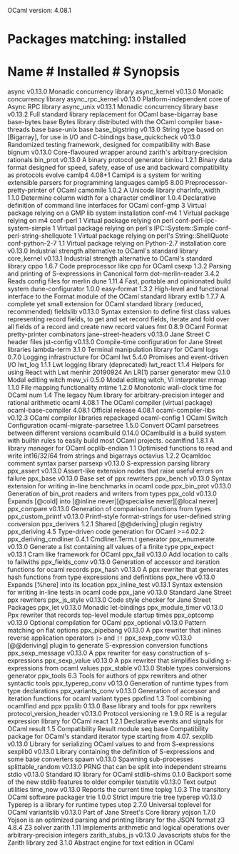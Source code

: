 OCaml version: 4.08.1

# Packages matching: installed
# Name                      # Installed # Synopsis
async                       v0.13.0     Monadic concurrency library
async_kernel                v0.13.0     Monadic concurrency library
async_rpc_kernel            v0.13.0     Platform-independent core of Async RPC library
async_unix                  v0.13.1     Monadic concurrency library
base                        v0.13.2     Full standard library replacement for OCaml
base-bigarray               base
base-bytes                  base        Bytes library distributed with the OCaml compiler
base-threads                base
base-unix                   base
base_bigstring              v0.13.0     String type based on [Bigarray], for use in I/O and C-bindings
base_quickcheck             v0.13.0     Randomized testing framework, designed for compatibility with Base
bignum                      v0.13.0     Core-flavoured wrapper around zarith's arbitrary-precision rationals
bin_prot                    v0.13.0     A binary protocol generator
biniou                      1.2.1       Binary data format designed for speed, safety, ease of use and backward compatibility as protocols evolve
camlp4                      4.08+1      Camlp4 is a system for writing extensible parsers for programming languages
camlp5                      8.00        Preprocessor-pretty-printer of OCaml
camomile                    1.0.2       A Unicode library
charInfo_width              1.1.0       Determine column width for a character
cmdliner                    1.0.4       Declarative definition of command line interfaces for OCaml
conf-gmp                    3           Virtual package relying on a GMP lib system installation
conf-m4                     1           Virtual package relying on m4
conf-perl                   1           Virtual package relying on perl
conf-perl-ipc-system-simple 1           Virtual package relying on perl's IPC::System::Simple
conf-perl-string-shellquote 1           Virtual package relying on perl's String::ShellQuote
conf-python-2-7             1.1         Virtual package relying on Python-2.7 installation
core                        v0.13.0     Industrial strength alternative to OCaml's standard library
core_kernel                 v0.13.1     Industrial strength alternative to OCaml's standard library
cppo                        1.6.7       Code preprocessor like cpp for OCaml
csexp                       1.3.2       Parsing and printing of S-expressions in Canonical form
dot-merlin-reader           3.4.2       Reads config files for merlin
dune                        1.11.4      Fast, portable and opinionated build system
dune-configurator           1.0.0
easy-format                 1.3.2       High-level and functional interface to the Format module of the OCaml standard library
extlib                      1.7.7       A complete yet small extension for OCaml standard library (reduced, recommended)
fieldslib                   v0.13.0     Syntax extension to define first class values representing record fields, to get and set record fields, iterate and fold over all fields of a record and create new record values
fmt                         0.8.9       OCaml Format pretty-printer combinators
jane-street-headers         v0.13.0     Jane Street C header files
jst-config                  v0.13.0     Compile-time configuration for Jane Street libraries
lambda-term                 3.1.0       Terminal manipulation library for OCaml
logs                        0.7.0       Logging infrastructure for OCaml
lwt                         5.4.0       Promises and event-driven I/O
lwt_log                     1.1.1       Lwt logging library (deprecated)
lwt_react                   1.1.4       Helpers for using React with Lwt
menhir                      20190924    An LR(1) parser generator
mew                         0.1.0       Modal editing witch
mew_vi                      0.5.0       Modal editing witch, VI interpreter
mmap                        1.1.0       File mapping functionality
mtime                       1.2.0       Monotonic wall-clock time for OCaml
num                         1.4         The legacy Num library for arbitrary-precision integer and rational arithmetic
ocaml                       4.08.1      The OCaml compiler (virtual package)
ocaml-base-compiler         4.08.1      Official release 4.08.1
ocaml-compiler-libs         v0.12.3     OCaml compiler libraries repackaged
ocaml-config                1           OCaml Switch Configuration
ocaml-migrate-parsetree     1.5.0       Convert OCaml parsetrees between different versions
ocamlbuild                  0.14.0      OCamlbuild is a build system with builtin rules to easily build most OCaml projects.
ocamlfind                   1.8.1       A library manager for OCaml
ocplib-endian               1.1         Optimised functions to read and write int16/32/64 from strings and bigarrays
octavius                    1.2.2       Ocamldoc comment syntax parser
parsexp                     v0.13.0     S-expression parsing library
ppx_assert                  v0.13.0     Assert-like extension nodes that raise useful errors on failure
ppx_base                    v0.13.0     Base set of ppx rewriters
ppx_bench                   v0.13.0     Syntax extension for writing in-line benchmarks in ocaml code
ppx_bin_prot                v0.13.0     Generation of bin_prot readers and writers from types
ppx_cold                    v0.13.0     Expands [@cold] into [@inline never][@specialise never][@local never]
ppx_compare                 v0.13.0     Generation of comparison functions from types
ppx_custom_printf           v0.13.0     Printf-style format-strings for user-defined string conversion
ppx_derivers                1.2.1       Shared [@@deriving] plugin registry
ppx_deriving                4.5         Type-driven code generation for OCaml >=4.02.2
ppx_deriving_cmdliner       0.4.1       Cmdliner.Term.t generator
ppx_enumerate               v0.13.0     Generate a list containing all values of a finite type
ppx_expect                  v0.13.1     Cram like framework for OCaml
ppx_fail                    v0.13.0     Add location to calls to failwiths
ppx_fields_conv             v0.13.0     Generation of accessor and iteration functions for ocaml records
ppx_hash                    v0.13.0     A ppx rewriter that generates hash functions from type expressions and definitions
ppx_here                    v0.13.0     Expands [%here] into its location
ppx_inline_test             v0.13.1     Syntax extension for writing in-line tests in ocaml code
ppx_jane                    v0.13.0     Standard Jane Street ppx rewriters
ppx_js_style                v0.13.0     Code style checker for Jane Street Packages
ppx_let                     v0.13.0     Monadic let-bindings
ppx_module_timer            v0.13.0     Ppx rewriter that records top-level module startup times
ppx_optcomp                 v0.13.0     Optional compilation for OCaml
ppx_optional                v0.13.0     Pattern matching on flat options
ppx_pipebang                v0.13.0     A ppx rewriter that inlines reverse application operators `|>` and `|!`
ppx_sexp_conv               v0.13.0     [@@deriving] plugin to generate S-expression conversion functions
ppx_sexp_message            v0.13.0     A ppx rewriter for easy construction of s-expressions
ppx_sexp_value              v0.13.0     A ppx rewriter that simplifies building s-expressions from ocaml values
ppx_stable                  v0.13.0     Stable types conversions generator
ppx_tools                   6.3         Tools for authors of ppx rewriters and other syntactic tools
ppx_typerep_conv            v0.13.0     Generation of runtime types from type declarations
ppx_variants_conv           v0.13.0     Generation of accessor and iteration functions for ocaml variant types
ppxfind                     1.3         Tool combining ocamlfind and ppx
ppxlib                      0.13.0      Base library and tools for ppx rewriters
protocol_version_header     v0.13.0     Protocol versioning
re                          1.9.0       RE is a regular expression library for OCaml
react                       1.2.1       Declarative events and signals for OCaml
result                      1.5         Compatibility Result module
seq                         base        Compatibility package for OCaml's standard iterator type starting from 4.07.
sexplib                     v0.13.0     Library for serializing OCaml values to and from S-expressions
sexplib0                    v0.13.0     Library containing the definition of S-expressions and some base converters
spawn                       v0.13.0     Spawning sub-processes
splittable_random           v0.13.0     PRNG that can be split into independent streams
stdio                       v0.13.0     Standard IO library for OCaml
stdlib-shims                0.1.0       Backport some of the new stdlib features to older compiler
textutils                   v0.13.0     Text output utilities
time_now                    v0.13.0     Reports the current time
topkg                       1.0.3       The transitory OCaml software packager
trie                        1.0.0       Strict impure trie tree
typerep                     v0.13.0     Typerep is a library for runtime types
utop                        2.7.0       Universal toplevel for OCaml
variantslib                 v0.13.0     Part of Jane Street's Core library
yojson                      1.7.0       Yojson is an optimized parsing and printing library for the JSON format
z3                          4.8.4       Z3 solver
zarith                      1.11        Implements arithmetic and logical operations over arbitrary-precision integers
zarith_stubs_js             v0.13.0     Javascripts stubs for the Zarith library
zed                         3.1.0       Abstract engine for text edition in OCaml
